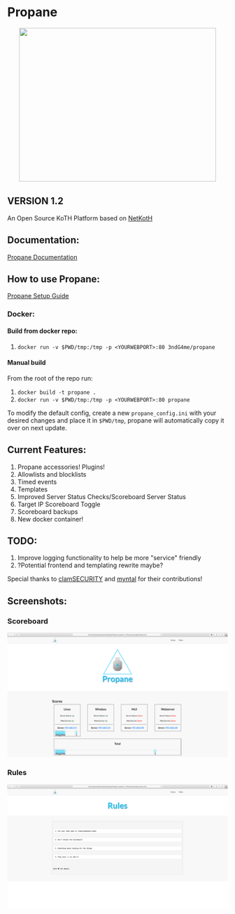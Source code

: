 # Propane

<p align="center">
<img src="https://raw.githubusercontent.com/InjectionSoftwareDevelopment/Propane/master/propane-logo.png" width=450px height=350px/>
</p>

## VERSION 1.2

An Open Source KoTH Platform based on [NetKotH](https://github.com/NetKotH/netkoth-python)

## Documentation:
[Propane Documentation](https://github.com/InjectionSoftwareDevelopment/Propane/blob/master/doc/markdown/)



## How to use Propane:
[Propane Setup Guide](https://github.com/InjectionSoftwareDevelopment/Propane/blob/master/doc/markdown/propane_setup.md)

### Docker:

#### Build from docker repo:
1. `docker run -v $PWD/tmp:/tmp -p <YOURWEBPORT>:80 3ndG4me/propane`

#### Manual build
From the root of the repo run:
1. `docker build -t propane .`
2. `docker run -v $PWD/tmp:/tmp -p <YOURWEBPORT>:80 propane`

To modify the default config, create a new `propane_config.ini` with your desired changes and place it in `$PWD/tmp`, propane will automatically copy it over on next update.


## Current Features:
1. Propane accessories! Plugins!
2. Allowlists and blocklists
3. Timed events
4. Templates
1. Improved Server Status Checks/Scoreboard Server Status
2. Target IP Scoreboard Toggle
3. Scoreboard backups
4. New docker container!

## TODO:
1. Improve logging functionality to help be more "service" friendly
3. ?Potential frontend and templating rewrite maybe?

Special thanks to [clamSECURITY](https://github.com/clamsecurity) and [myntal](https://github.com/Myntal) for their contributions!

## Screenshots:

### Scoreboard

<img src="https://raw.githubusercontent.com/InjectionSoftwareDevelopment/Propane/master/scoreboard_screenshot.png">

### Rules

<img src="https://raw.githubusercontent.com/InjectionSoftwareDevelopment/Propane/master/rules_screenshot.png">
